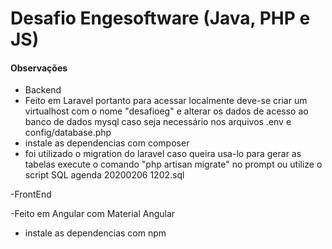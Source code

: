 # Desafio Engesoftware (Java, PHP e JS)



#### Observações

- Backend
- Feito em Laravel portanto para acessar localmente deve-se criar um virtualhost com o nome "desafioeg" e alterar os dados de acesso ao banco de dados mysql caso seja necessário nos arquivos .env e config/database.php
- instale as dependencias com composer
- foi utilizado o migration do laravel caso queira usa-lo para gerar as tabelas execute o comando "php artisan migrate" no prompt ou utilize o script SQL agenda 20200206 1202.sql

-FrontEnd

-Feito em Angular com Material Angular
- instale as dependencias com npm

